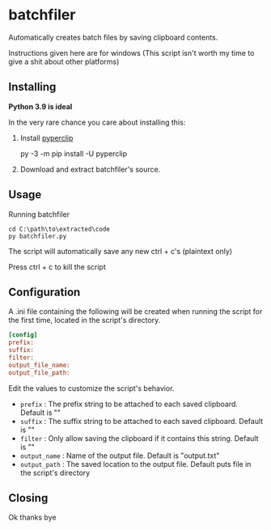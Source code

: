 batchfiler
=======

Automatically creates batch files by saving clipboard contents.

Instructions given here are for windows (This script isn't worth my time to give a shit about other platforms)

Installing
-------

**Python 3.9 is ideal**

In the very rare chance you care about installing this:

1. Install [pyperclip](https://github.com/asweigart/pyperclip)

    py -3 -m pip install -U pyperclip

2. Download and extract batchfiler's source.

Usage
-------

Running batchfiler

    cd C:\path\to\extracted\code
    py batchfiler.py

The script will automatically save any new ctrl + c's (plaintext only)

Press ctrl + c to kill the script

Configuration
-------

A .ini file containing the following will be created when running the script for the first time, located in the script's directory.

```ini
[config]
prefix:
suffix:
filter:
output_file_name:
output_file_path:
```

Edit the values to customize the script's behavior.

* `prefix` : The prefix string to be attached to each saved clipboard. Default is ""
* `suffix` : The suffix string to be attached to each saved clipboard. Default is ""
* `filter` : Only allow saving the clipboard if it contains this string. Default is ""
* `output_name` : Name of the output file. Default is "output.txt"
* `output_path` : The saved location to the output file. Default puts file in the script's directory

Closing
--------

Ok thanks bye